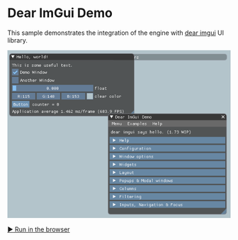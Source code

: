 # Dear ImGui Demo

This sample demonstrates the integration of the engine with [dear imgui](https://github.com/ocornut/imgui) UI library.

![](Screenshot.png)

[:arrow_forward: Run in the browser](https://diligentgraphics.github.io/wasm-modules/ImguiDemo/ImguiDemo.html)
